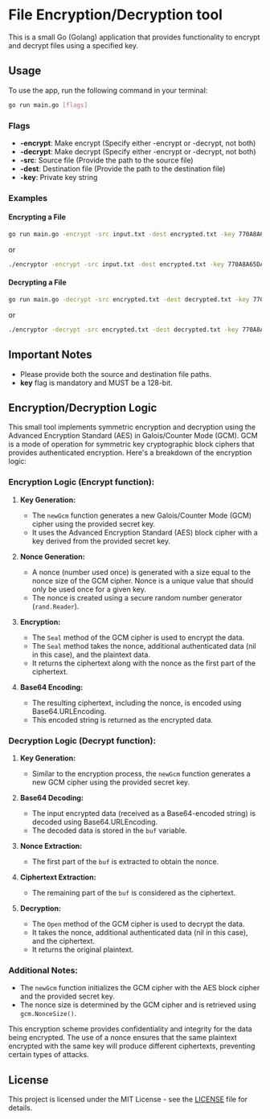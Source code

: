 # File Encryption/Decryption tool

This is a small Go (Golang) application that provides functionality to encrypt and decrypt files using a specified key.

## Usage

To use the app, run the following command in your terminal:

```bash
go run main.go [flags]
```

### Flags

- **-encrypt**: Make encrypt (Specify either -encrypt or -decrypt, not both)
- **-decrypt**: Make decrypt (Specify either -encrypt or -decrypt, not both)
- **-src**: Source file (Provide the path to the source file)
- **-dest**: Destination file (Provide the path to the destination file)
- **-key**: Private key string

### Examples

#### Encrypting a File

```bash
go run main.go -encrypt -src input.txt -dest encrypted.txt -key 770A8A65DA156D24EE2A093277530142
```

or

```bash
./encryptor -encrypt -src input.txt -dest encrypted.txt -key 770A8A65DA156D24EE2A093277530142
```

#### Decrypting a File

```bash
go run main.go -decrypt -src encrypted.txt -dest decrypted.txt -key 770A8A65DA156D24EE2A093277530142
```

or

```bash
./encryptor -decrypt -src encrypted.txt -dest decrypted.txt -key 770A8A65DA156D24EE2A093277530142
```

## Important Notes

- Please provide both the source and destination file paths.
- **key** flag is mandatory and MUST be a 128-bit.

## Encryption/Decryption Logic

This small tool implements symmetric encryption and decryption using the Advanced Encryption Standard (AES) in Galois/Counter Mode (GCM). GCM is a mode of operation for symmetric key cryptographic block ciphers that provides authenticated encryption. Here's a breakdown of the encryption logic:

### Encryption Logic (Encrypt function):

1. **Key Generation:**
   - The `newGcm` function generates a new Galois/Counter Mode (GCM) cipher using the provided secret key.
   - It uses the Advanced Encryption Standard (AES) block cipher with a key derived from the provided secret key.

2. **Nonce Generation:**
   - A nonce (number used once) is generated with a size equal to the nonce size of the GCM cipher. Nonce is a unique value that should only be used once for a given key.
   - The nonce is created using a secure random number generator (`rand.Reader`).

3. **Encryption:**
   - The `Seal` method of the GCM cipher is used to encrypt the data.
   - The `Seal` method takes the nonce, additional authenticated data (nil in this case), and the plaintext data.
   - It returns the ciphertext along with the nonce as the first part of the ciphertext.

4. **Base64 Encoding:**
   - The resulting ciphertext, including the nonce, is encoded using Base64.URLEncoding.
   - This encoded string is returned as the encrypted data.

### Decryption Logic (Decrypt function):

1. **Key Generation:**
   - Similar to the encryption process, the `newGcm` function generates a new GCM cipher using the provided secret key.

2. **Base64 Decoding:**
   - The input encrypted data (received as a Base64-encoded string) is decoded using Base64.URLEncoding.
   - The decoded data is stored in the `buf` variable.

3. **Nonce Extraction:**
   - The first part of the `buf` is extracted to obtain the nonce.

4. **Ciphertext Extraction:**
   - The remaining part of the `buf` is considered as the ciphertext.

5. **Decryption:**
   - The `Open` method of the GCM cipher is used to decrypt the data.
   - It takes the nonce, additional authenticated data (nil in this case), and the ciphertext.
   - It returns the original plaintext.

### Additional Notes:

- The `newGcm` function initializes the GCM cipher with the AES block cipher and the provided secret key.
- The nonce size is determined by the GCM cipher and is retrieved using `gcm.NonceSize()`.

This encryption scheme provides confidentiality and integrity for the data being encrypted. The use of a nonce ensures that the same plaintext encrypted with the same key will produce different ciphertexts, preventing certain types of attacks.

## License

This project is licensed under the MIT License - see the [LICENSE](LICENSE) file for details.
